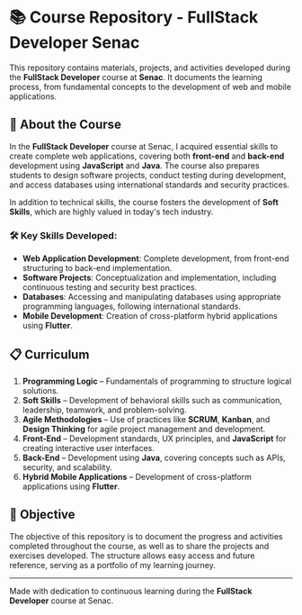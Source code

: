 # 📚 Course Repository - FullStack Developer Senac

This repository contains materials, projects, and activities developed during the **FullStack Developer** course at **Senac**. It documents the learning process, from fundamental concepts to the development of web and mobile applications.

## 📝 About the Course

In the **FullStack Developer** course at Senac, I acquired essential skills to create complete web applications, covering both **front-end** and **back-end** development using **JavaScript** and **Java**. The course also prepares students to design software projects, conduct testing during development, and access databases using international standards and security practices.

In addition to technical skills, the course fosters the development of **Soft Skills**, which are highly valued in today's tech industry.

### 🛠️ Key Skills Developed:

- **Web Application Development**: Complete development, from front-end structuring to back-end implementation.
- **Software Projects**: Conceptualization and implementation, including continuous testing and security best practices.
- **Databases**: Accessing and manipulating databases using appropriate programming languages, following international standards.
- **Mobile Development**: Creation of cross-platform hybrid applications using **Flutter**.

## 📋 Curriculum

1. **Programming Logic** – Fundamentals of programming to structure logical solutions.
2. **Soft Skills** – Development of behavioral skills such as communication, leadership, teamwork, and problem-solving.
3. **Agile Methodologies** – Use of practices like **SCRUM**, **Kanban**, and **Design Thinking** for agile project management and development.
4. **Front-End** – Development standards, UX principles, and **JavaScript** for creating interactive user interfaces.
5. **Back-End** – Development using **Java**, covering concepts such as APIs, security, and scalability.
6. **Hybrid Mobile Applications** – Development of cross-platform applications using **Flutter**.

## 🚀 Objective

The objective of this repository is to document the progress and activities completed throughout the course, as well as to share the projects and exercises developed. The structure allows easy access and future reference, serving as a portfolio of my learning journey.

---

Made with dedication to continuous learning during the **FullStack Developer** course at Senac.

